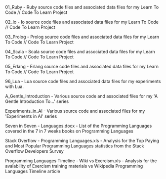 01_Ruby - Ruby source code files and associated data files for my Learn To Code // Code To Learn Project

02_Io - Io source code files and associated data files for my Learn To Code // Code To Learn Project

03_Prolog - Prolog source code files and associated data files for my Learn To Code // Code To Learn Project

04_Scala - Scala source code files and associated data files for my Learn To Code // Code To Learn Project

05_Erlang - Erlang source code files and associated data files for my Learn To Code // Code To Learn Project

96_Lua - Lua source code files and associated data files for my experiments with Lua.

A_Gentle_Introduction - Various source code and associated files for my 'A Gentle Introduction To...' series

Experiments_in_AI - Various source code and associated files for my 'Experiments in AI' series

Seven in Seven - Languages.docx - List of the Programming Languages covered in the 7 in 7 weeks books on Programming Languages

Stack Overflow - Programming Languages.xls - Analysis for the Top Paying and Most Popular Programming Languages statistics from the Stack Overflow Developers Survey

Programming Languages Timeline - Wiki vs Exercism.xls - Analysis for the avalability of Exercism training materials vs Wikipedia Programming Languages Timeline article


